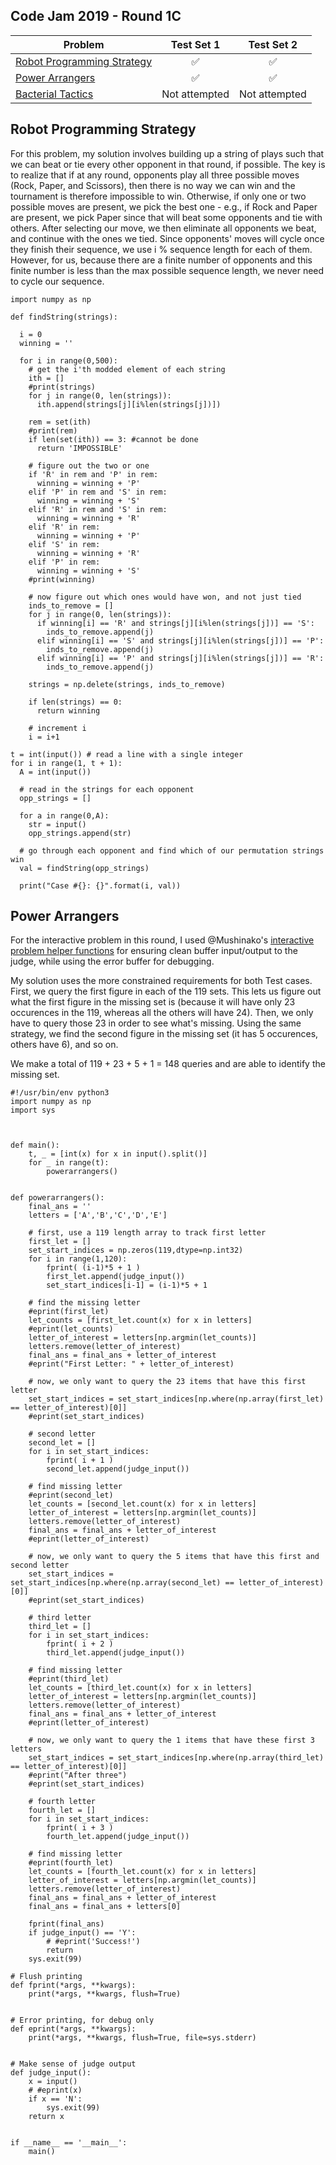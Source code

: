 ## Code Jam 2019 - Round 1C

| Problem   |   Test Set 1 | Test Set 2 |
|----------|:-----:|:----:|
| [Robot Programming Strategy](https://codingcompetitions.withgoogle.com/codejam/round/00000000000516b9/0000000000134c90) |  :white_check_mark: | :white_check_mark: |
| [Power Arrangers](https://codingcompetitions.withgoogle.com/codejam/round/00000000000516b9/0000000000134e91) |    :white_check_mark: | :white_check_mark:|
| [Bacterial Tactics](https://codingcompetitions.withgoogle.com/codejam/round/00000000000516b9/0000000000134cdf) | Not attempted | Not attempted |

## Robot Programming Strategy

For this problem, my solution involves building up a string of plays such that we can beat or tie every other opponent in that round, if possible. The key is to realize that if at any round, opponents play all three possible moves (Rock, Paper, and Scissors), then there is no way we can win and the tournament is therefore impossible to win. Otherwise, if only one or two possible moves are present, we pick the best one - e.g., if Rock and Paper are present, we pick Paper since that will beat some opponents and tie with others. After selecting our move, we then eliminate all opponents we beat, and continue with the ones we tied. Since opponents' moves will cycle once they finish their sequence, we use i % sequence length for each of them. However, for us, because there are a finite number of opponents and this finite number is less than the max possible sequence length, we never need to cycle our sequence.

~~~~
import numpy as np

def findString(strings):
  
  i = 0
  winning = ''
  
  for i in range(0,500):
    # get the i'th modded element of each string
    ith = []
    #print(strings)
    for j in range(0, len(strings)):
      ith.append(strings[j][i%len(strings[j])])
     
    rem = set(ith)
    #print(rem)
    if len(set(ith)) == 3: #cannot be done
      return 'IMPOSSIBLE'
    
    # figure out the two or one
    if 'R' in rem and 'P' in rem:
      winning = winning + 'P'
    elif 'P' in rem and 'S' in rem:
      winning = winning + 'S'
    elif 'R' in rem and 'S' in rem:
      winning = winning + 'R'
    elif 'R' in rem:
      winning = winning + 'P'
    elif 'S' in rem:
      winning = winning + 'R'
    elif 'P' in rem:
      winning = winning + 'S'
    #print(winning)
    
    # now figure out which ones would have won, and not just tied
    inds_to_remove = []
    for j in range(0, len(strings)):
      if winning[i] == 'R' and strings[j][i%len(strings[j])] == 'S':
        inds_to_remove.append(j)
      elif winning[i] == 'S' and strings[j][i%len(strings[j])] == 'P':
        inds_to_remove.append(j)
      elif winning[i] == 'P' and strings[j][i%len(strings[j])] == 'R':
        inds_to_remove.append(j)
        
    strings = np.delete(strings, inds_to_remove)
    
    if len(strings) == 0:
      return winning
    
    # increment i
    i = i+1

t = int(input()) # read a line with a single integer
for i in range(1, t + 1):
  A = int(input())
  
  # read in the strings for each opponent
  opp_strings = []
  
  for a in range(0,A):
    str = input()
    opp_strings.append(str)
  
  # go through each opponent and find which of our permutation strings win
  val = findString(opp_strings)
  
  print("Case #{}: {}".format(i, val))
~~~~


## Power Arrangers

For the interactive problem in this round, I used @Mushinako's [interactive problem helper functions](https://github.com/Mushinako/Google-Code-Jam-2019/blob/master/03-1B/02-Draupnir/solution-PP.py) for ensuring clean buffer input/output to the judge, while using the error buffer for debugging.

My solution uses the more constrained requirements for both Test cases. First, we query the first figure in each of the 119 sets. This lets us figure out what the first figure in the missing set is (because it will have only 23 occurences in the 119, whereas all the others will have 24). Then, we only have to query those 23 in order to see what's missing. Using the same strategy, we find the second figure in the missing set (it has 5 occurences, others have 6), and so on.

We make a total of 119 + 23 + 5 + 1 = 148 queries and are able to identify the missing set.

~~~~
#!/usr/bin/env python3
import numpy as np
import sys



def main():
    t, _ = [int(x) for x in input().split()]
    for _ in range(t):
        powerarrangers()


def powerarrangers():
    final_ans = ''
    letters = ['A','B','C','D','E']
	
    # first, use a 119 length array to track first letter
    first_let = []
    set_start_indices = np.zeros(119,dtype=np.int32)
    for i in range(1,120):
    	fprint( (i-1)*5 + 1 )
    	first_let.append(judge_input())
    	set_start_indices[i-1] = (i-1)*5 + 1
    
    # find the missing letter
    #eprint(first_let)
    let_counts = [first_let.count(x) for x in letters]
    #eprint(let_counts)
    letter_of_interest = letters[np.argmin(let_counts)]
    letters.remove(letter_of_interest)
    final_ans = final_ans + letter_of_interest
    #eprint("First Letter: " + letter_of_interest)
    
    # now, we only want to query the 23 items that have this first letter
    set_start_indices = set_start_indices[np.where(np.array(first_let) == letter_of_interest)[0]]
    #eprint(set_start_indices)
    
    # second letter
    second_let = []
    for i in set_start_indices:
    	fprint( i + 1 )
    	second_let.append(judge_input())
    	
    # find missing letter
    #eprint(second_let)
    let_counts = [second_let.count(x) for x in letters]
    letter_of_interest = letters[np.argmin(let_counts)]
    letters.remove(letter_of_interest)
    final_ans = final_ans + letter_of_interest
    #eprint(letter_of_interest)
    
    # now, we only want to query the 5 items that have this first and second letter
    set_start_indices = set_start_indices[np.where(np.array(second_let) == letter_of_interest)[0]]
    #eprint(set_start_indices)
    
    # third letter
    third_let = []
    for i in set_start_indices:
    	fprint( i + 2 )
    	third_let.append(judge_input())
    	
    # find missing letter
    #eprint(third_let)
    let_counts = [third_let.count(x) for x in letters]
    letter_of_interest = letters[np.argmin(let_counts)]
    letters.remove(letter_of_interest)
    final_ans = final_ans + letter_of_interest
    #eprint(letter_of_interest)
    
    # now, we only want to query the 1 items that have these first 3 letters
    set_start_indices = set_start_indices[np.where(np.array(third_let) == letter_of_interest)[0]]
    #eprint("After three")
    #eprint(set_start_indices)
    
    # fourth letter
    fourth_let = []
    for i in set_start_indices:
    	fprint( i + 3 )
    	fourth_let.append(judge_input())
    	
    # find missing letter
    #eprint(fourth_let)
    let_counts = [fourth_let.count(x) for x in letters]
    letter_of_interest = letters[np.argmin(let_counts)]
    letters.remove(letter_of_interest)
    final_ans = final_ans + letter_of_interest
    final_ans = final_ans + letters[0]
    
    fprint(final_ans)
    if judge_input() == 'Y':
        # #eprint('Success!')
        return
    sys.exit(99)

# Flush printing
def fprint(*args, **kwargs):
    print(*args, **kwargs, flush=True)


# Error printing, for debug only
def eprint(*args, **kwargs):
    print(*args, **kwargs, flush=True, file=sys.stderr)


# Make sense of judge output
def judge_input():
    x = input()
    # #eprint(x)
    if x == 'N':
        sys.exit(99)
    return x


if __name__ == '__main__':
    main()
~~~~
